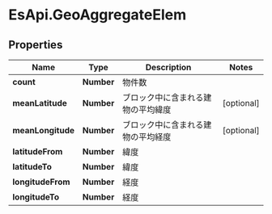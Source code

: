 # EsApi.GeoAggregateElem

## Properties

Name | Type | Description | Notes
------------ | ------------- | ------------- | -------------
**count** | **Number** | 物件数 | 
**meanLatitude** | **Number** | ブロック中に含まれる建物の平均緯度 | [optional] 
**meanLongitude** | **Number** | ブロック中に含まれる建物の平均経度 | [optional] 
**latitudeFrom** | **Number** | 緯度 | 
**latitudeTo** | **Number** | 緯度 | 
**longitudeFrom** | **Number** | 経度 | 
**longitudeTo** | **Number** | 経度 | 


